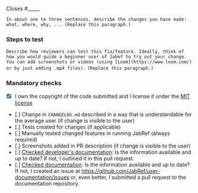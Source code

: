 Closes #_____

`In about one to three sentences, describe the changes you have made: what, where, why, ... (Replace this paragraph.)`

<!-- NOTE: If your work is not yet complete, please open a draft pull request. In that case, outline your intended next steps. Do you need feedback? Will you continue in parallel? ... -->

### Steps to test

`Describe how reviewers can test this fix/feature. Ideally, think of how you would guide a beginner user of Jabef to try out your change.`
`You can add screenshots or videos (using [Loom](https://www.loom.com/) or by just adding .mp4 files).`
`(Replace this paragraph.)`

<!-- YOU HAVE TO MODIFY THE ABOVE TEXT FIT YOUR PR. OTHERWISE, YOUR PR WILL BE CLOSED WITHOUT FURTHER COMMENT. -->
<!-- LINK THE ISSUE WITH THE "Closes" KEYWORD. Example: Closes (link) OR Closes #12345 -->

### Mandatory checks

<!--
Go through the checklist below. It is mandatory, even for a draft pull request.

Keep ALL the items. Replace the dots inside [.] and mark them as follows: 
[x] done 
[ ] TODO (yet to be done)
[/] not applicable
-->

- [x] I own the copyright of the code submitted and I license it under the [MIT license](https://github.com/JabRef/jabref/blob/main/LICENSE)
- [.] Change in `CHANGELOG.md` described in a way that is understandable for the average user (if change is visible to the user)
- [.] Tests created for changes (if applicable)
- [.] Manually tested changed features in running JabRef (always required)
- [.] Screenshots added in PR description (if change is visible to the user)
- [.] [Checked developer's documentation](https://devdocs.jabref.org/): Is the information available and up to date? If not, I outlined it in this pull request.
- [.] [Checked documentation](https://docs.jabref.org/): Is the information available and up to date? If not, I created an issue at <https://github.com/JabRef/user-documentation/issues> or, even better, I submitted a pull request to the documentation repository.
